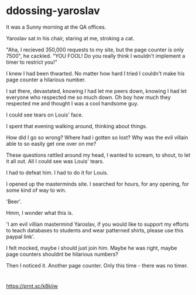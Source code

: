 # ddossing-yaroslav

It was a Sunny morning at the QA offices.

Yaroslav sat in his chair, staring at me, stroking a cat.

"Aha, I recieved 350,000 requests to my site, but the page counter is only 7500", he cackled.
"YOU FOOL! Do you really think I wouldn't implement a timer to restrict you!"

I knew I had been thwarted. No matter how hard I tried I couldn't make his page counter a hilarious number.

I sat there, devastated, knowing I had let me peers down, knowing I had let everyone who respected me so much down. Oh boy how much they respected me and thought I was a cool handsome guy.

I could see tears on Louis' face.

I spent that evening walking around, thinking about things.

How did I go so wrong? Where had i gotten so lost? Why was the evil villain able to so easily get one over on me?

These questions rattled around my head, I wanted to scream, to shout, to let it all out. All I could see was Louis' tears.

I had to defeat him. I had to do it for Louis.

I opened up the masterminds site. I searched for hours, for any opening, for some kind of way to win.

'Beer'.

Hmm, I wonder what this is.

'I am evil villian mastermind Yaroslav, if you would like to support my efforts to teach databases to students and wear patterned shirts, please use this paypal link'.

I felt mocked, maybe i should just join him. Maybe he was right, maybe page counters shouldnt be hilarious numbers?

Then I noticed it. Another page counter. Only this time - there was no timer.

#

https://prnt.sc/k8kijw
